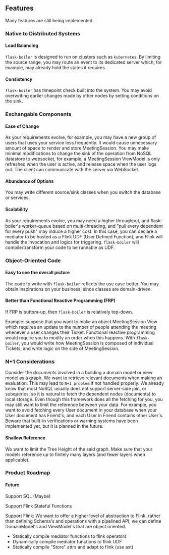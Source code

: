 
## Features
Many features are still being implemented. 

### Native to Distributed Systems

#### Load Balancing 

`flask-boiler` is designed to run on clusters such as `kubernetes`. By 
limiting the source range, you may route an event to its dedicated server 
which, for example, may already hold the states it requires. 

#### Consistency 

`flask-boiler` has timepoint check built into the system. You may avoid 
overwriting earlier changes made by other nodes by setting conditions on the sink. 

### Exchangable Components  

#### Ease of Change
As your requirements evolve, for example, you may have a new group of 
        users that uses your service less frequently. It would cause unnecessary 
        amount of space to render and store MeetingSession. You may make minimal 
        modifications to change the sink of the operation from NoSQL datastore to 
        websocket, for example, a MeetingSession ViewModel is only 
        refreshed when the user is active, and release space when the user logs out. 
        The client can communicate with the server via WebSocket. 

#### Abundance of Options
You may write different source/sink classes when you switch the database or services. 

#### Scalability 
As your requirements evolve, you may need a higher throughput, and flask-boiler's 
worker-queue based on multi-threading, and "pull every dependent for every push" 
may induce a higher cost. In this case, you can declare a mediator to be hosted 
as a Flink UDF (User Defined Function), and Flink will handle the invocation and logics 
for triggering. `flask-boiler` will compile/transform your code to be runnable as UDF. 

### Object-Oriented Code 

#### Easy to see the overall picture 
The code to write with `flask-boiler` reflects the use case better. You may 
obtain inspirations on your business, since classes are domain-driven. 

#### Better than Functional Reactive Programming (FRP)
If FRP is buttom-up, then `flask-boiler` is relatively top-down. 

Example: suppose that you want to make an object MeetingSession View which 
        requires an update to the number of people attending the meeting whenever 
        a user changes their Ticket. Functional reactive programming 
        would require you to modify an order when this happens. With `flask-boiler`, 
        you would write how MeetingSession is composed of individual Tickets, and 
        write logic on the side of MeetingSession. 

### N+1 Considerations
Consider the documents involved in a building a domain model or view model as a 
graph. We want to retrieve relevant documents when making an evaluation. This 
may lead to `N+1 problem` if not handled properly. We already know that most NoSQL 
usually does not support server-side join, or subqueries, so it is natural to 
fetch the dependent nodes (documents) to local storage. Even though this 
framework does all the fetching for you, you may still want to limit the reference 
between your data. For example, you want to avoid fetching every User document in 
your database when your User document has Friend's, and each User in Friend contains 
other User's. Beware that built-in verifications or warning systems have been 
implemented yet, but it is planned in the future. 

#### Shallow Reference
We want to limit the Tree Height of the said graph. Make sure that your models 
reference up to finitely many layers (and fewer layers when applicable). 


### Product Roadmap

#### Future

Support SQL (Maybe)

Support Flink Stateful Functions

Support Flink:
We want to offer a higher level of abstraction to Flink, 
rather than defining Schema's and operations with a pipelined API, 
we can define DomainModel's and ViewModel's that are object oriented. 
- Statically compile mediator functions to flink operators 
- Dynamically compile mediator functions to flink UDF  
- Statically compile "Store" attrs and adapt to flink (use ast) 
